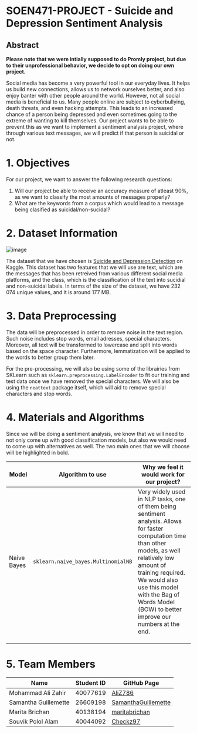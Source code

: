 # SOEN471-PROJECT - Suicide and Depression Sentiment Analysis

## Abstract

**Please note that we were intially supposed to do Promly project, but due to their unprofessional behavior, we decide to opt on doing our own project.**

Social media has become a very powerful tool in our everyday lives. It helps us build new connections, allows us to network ourselves better, and also enjoy banter with other people around the world. However, not all social media is beneficial to us. Many people online are subject to cyberbullying, death threats, and even hacking attempts. This leads to an increased chance of a person being depressed and even sometimes going to the extreme of wanting to kill themselves. Our project wants to be able to prevent this as we want to implement a sentiment analysis project, where through various text messages, we will predict if that person is suicidal or not. 


# 1. Objectives

For our project, we want to answer the following research questions:

1. Will our project be able to receive an accuracy measure of atleast 90%, as we want to classify the most amounts of messages properly?
2. What are the keywords from a corpus which would lead to a message being clasified as suicidal/non-sucidal?

# 2. Dataset Information
![image](https://user-images.githubusercontent.com/59709752/220502250-1d5899dc-47d8-4034-bfeb-79b3aff2e541.png)

The dataset that we have chosen is [Suicide and Depression Detection](https://www.kaggle.com/datasets/nikhileswarkomati/suicide-watch) on Kaggle. This dataset has two features that we will use are text, which are the messages that has been retreived from various different social media platforms, and the class, which is the classification of the text into sucidial and non-suicidal labels. In terms of the size of the dataset, we have 232 074 unique values, and it is around 177 MB.

# 3. Data Preprocessing

The data will be preprocessed in order to remove noise in the text region. Such noise includes stop words, email adresses, special characters. Moreover, all text will be transformed to lowercase and split into words based on the space character. Furthermore, lemmatization will be applied to the words to better group them later.

For the pre-processing, we will also be using some of the librairies from SKLearn such as ``sklearn.preprocessing.LabelEncoder`` to fit our training and test data once we have removed the special characters. We will also be using the ``neattext`` package itself, which will aid to remove special characters and stop words.


# 4. Materials and Algorithms

Since we will be doing a sentiment analysis, we know that we will need to not only come up with good classification models, but also we would need to come up with alternatives as well. The two main ones that we will choose will be highlighted in bold. 

| Model             | Algorithm to use | Why we feel it would work for our project?                 |
| -------------------- | ---------- | ------------------------------------------------------------- |
| Naive Bayes  | ``sklearn.naive_bayes.MultinomialNB``  |  Very widely used in NLP tasks, one of them being sentiment analysis. Allows for faster computation time than other models, as well relatively low amount of training required. We would also use this model with the Bag of Words Model (BOW) to better improve our numbers at the end.                 |
|  |    |  |
|      |    |             |
|     |    |           |



# 5. Team Members
| Name                 | Student ID | GitHub Page                                                   |
| -------------------- | ---------- | ------------------------------------------------------------- |
| Mohammad Ali Zahir   | 40077619   | [AliZ786](https://github.com/AliZ786)                         |
| Samantha Guillemette | 26609198   | [SamanthaGuillemette](https://github.com/SamanthaGuillemette) |
| Marita Brichan       | 40138194   | [maritabrichan](https://github.com/maritabrichan)            |
| Souvik Polol Alam    | 40044092   | [Checkz97](https://github.com/Checkz97)          |
